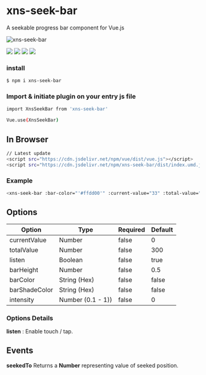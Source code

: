 # xns-seek-bar
A seekable progress bar component for Vue.js

![xns-seek-bar](https://res.cloudinary.com/djx5h4cjt/image/upload/v1581230835/xns-seek-bar/demo.gif "xns-seek-bar")

[![](https://badgen.net/npm/v/xns-seek-bar)](https://badgen.net/npm/v/xns-seek-bar) [![](https://badgen.net/npm/license/xns-seek-bar)](https://badgen.net/npm/license/xns-seek-bar) [![](https://badgen.net/packagephobia/publish/xns-seek-bar)](https://badgen.net/packagephobia/publish/xns-seek-bar) [![](https://badgen.net/bundlephobia/minzip/xns-seek-bar)](https://badgen.net/bundlephobia/minzip/xns-seek-bar)


### install

```sh
$ npm i xns-seek-bar
```


### Import & initiate plugin on your entry js file

```sh
import XnsSeekBar from 'xns-seek-bar'

Vue.use(XnsSeekBar)
```

## In Browser ###
```sh
// Latest update
<script src="https://cdn.jsdelivr.net/npm/vue/dist/vue.js"></script>
<script src="https://cdn.jsdelivr.net/npm/xns-seek-bar/dist/index.umd.js"></script>
```


### Example

```sh
<xns-seek-bar :bar-color="'#ffdd00'" :current-value="33" :total-value="100"></xns-seek-bar>
```


## Options

| Option | Type | Required | Default |
| ------ | ---- | -------- | ------- |
| currentValue | Number | false | 0 |
| totalValue | Number | false | 300 |
| listen | Boolean | false | true |
| barHeight | Number | false | 0.5 |
| barColor | String (Hex) | false | false |
| barShadeColor | String (Hex) | false | false |
| intensity | Number (0.1 - 1)) | false | 0 |


### Options Details

__listen__ : Enable touch / tap.


## Events

__seekedTo__
Returns a **Number** representing value of seeked position.
